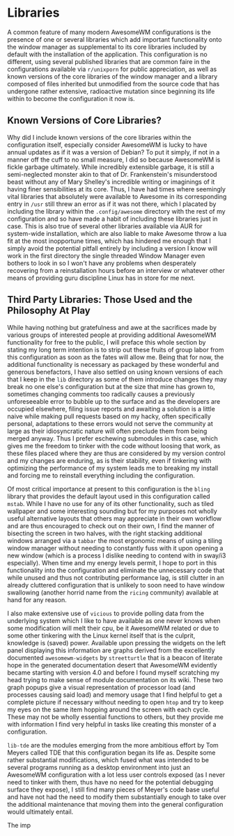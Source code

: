 # Libraries

A common feature of many modern AwesomeWM configurations is the presence of one or several libraries which add important functionality onto the window manager as supplemental to its core libraries included by default with the installation of the application. This configuration is no different, using several published libraries that are common faire in the configurations available via `r/unixporn` for public appreciation, as well as known versions of the core libraries of the window manager and a library composed of files inherited but unmodified from the source code that has undergone rather extensive, radioactive mutation since beginning its life within to become the configuration it now is. 

## Known Versions of Core Libraries?

Why did I include known versions of the core libraries within the configuration itself, especially consider AwesomeWM is lucky to have annual updates as if it was a version of Debian? To put it simply, if not in a manner off the cuff to no small measure, I did so because AwesomeWM is fickle garbage ultimately. While incredibly extensible garbage, it is still a semi-neglected monster akin to that of Dr. Frankenstein's misunderstood beast without any of Mary Shelley's incredible writing or imaginings of it having finer sensibilities at its core. Thus, I have had times where seemingly vital libraries that absolutely were available to Awesome in its corresponding entry in `/usr` still threw an error as if it was not there, which I placated by including the library within the `.config/awesome` directory with the rest of my configuration and so have made a habit of including these libraries just in case. This is also true of several other libraries available via AUR for system-wide installation, which are also liable to make Awesome throw a lua fit at the most inopportune times, which has hindered me enough that I simply avoid the potential pitfall entirely by including a version I know will work in the first directory the single threaded Window Manager even bothers to look in so I won't have any problems when desperately recovering from a reinstallation hours before an interview or whatever other means of providing guru discipline Linux has in store for me next. 

## Third Party Libraries: Those Used and the Philosophy At Play

While having nothing but gratefulness and awe at the sacrifices made by various groups of interested people at providing additional AwesomeWM functionality for free to the public, I will preface this whole section by stating my long term intention is to strip out these fruits of group labor from this configuration as soon as the fates will allow me. Being that for now, the additional functionality is necessary as packaged by these wonderful and generous benefactors, I have also settled on using known versions of each that I keep in the `lib` directory as some of them introduce changes they may break no one else's configuration but at the size that mine has grown to, sometimes changing comments too radically causes a previously unforeseeable error to bubble up to the surface and as the developers are occupied elsewhere, filing issue reports and awaiting a solution is a little naive while making pull requests based on my hacky, often specifically personal, adaptations to these errors would not serve the community at large as their idiosyncratic nature will often preclude them from being merged anyway. Thus I prefer eschewing submodules in this case, which gives me the freedom to tinker with the code without loosing that work, as these files placed where they are thus are considered by my version control and my changes are enduring, as is their stability, even if tinkering with optimizing the performance of my system leads me to breaking my install and forcing me to reinstall everything including the configuration. 

Of most critical importance at present to this configuration is the `bling` library that provides the default layout used in this configuration called `mstab`. While I have no use for any of its other functionality, such as tiled wallpaper and some interesting sounding but for my purposes not wholly useful alternative layouts that others may appreciate in their own workflow and are thus encouraged to check out on their own, I find the manner of bisecting the screen in two halves, with the right stacking additional windows arranged via a `tabbar` the most ergonomic means of using a tiling window manager without needing to constantly fuss with it upon opening a new window (which is a process I dislike needing to contend with in sway/i3 especially). When time and my energy levels permit, I hope to port in this functionality into the configuration and eliminate the unnecessary code that while unused and thus not contributing performance lag, is still clutter in an already cluttered configuration that is unlikely to soon need to have window swallowing (another horrid name from the `ricing` community) available at hand for any reason. 

I also make extensive use of `vicious` to provide polling data from the underlying system which I like to have available as one never knows when some modification will melt their cpu, be it AwesomeWM related or due to some other tinkering with the Linux kernel itself that is the culprit, knowledge is (saved) power. Available upon pressing the widgets on the left panel displaying this information are graphs derived from the excellently documented `awesomewm-widgets` by `streetturtle` that is a beacon of literate hope in the generated documentation desert that AwesomeWM evidently became starting with version 4.0 and before I found myself scratching my head trying to make sense of module documentation on its wiki. These two graph popups give a visual representation of processor load (and processes causing said load) and memory usage that I find helpful to get a complete picture if necessary without needing to open `htop` and try to keep my eyes on the same item hopping around the screen with each cycle. These may not be wholly essential functions to others, but they provide me with information I find very helpful in tasks like creating this monster of a configuration. 

`lib-tde` are the modules emerging from the more ambitious effort by Tom Meyers called TDE that this configuration began its life as. Despite some rather substantial modifications, which fused what was intended to be several programs running as a desktop environment into just an AwesomeWM configuration with a lot less user controls exposed (as I never need to tinker with them, thus have no need for the potential debugging surface they expose), I still find many pieces of Meyer's code base useful and have not had the need to modify them substantially enough to take over the additional maintenance that moving them into the general configuration would ultimately entail. 

The imp